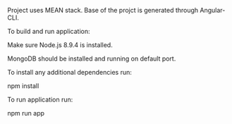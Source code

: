 Project uses MEAN stack. Base of the projct is generated through Angular-CLI.

To build and run application:

Make sure Node.js 8.9.4 is installed.

MongoDB should be installed and running on default port.

To install any additional dependencies run:

npm install

To run application run:

npm run app